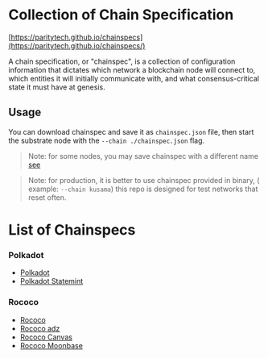 # Collection of Chain Specification
[https://paritytech.github.io/chainspecs](https://paritytech.github.io/chainspecs/)

A chain specification, or "chainspec", is a collection of configuration information that dictates which network a blockchain node will connect to, which entities it will initially communicate with, and what consensus-critical state it must have at genesis.

## Usage 
You can download chainspec and save it as `chainspec.json` file, then start the substrate node with the `--chain ./chainspec.json` flag.

> Note: for some nodes, you may save chainspec with a different name [see](https://github.com/PureStake/moonbeam/issues/1104#issuecomment-996787548)

> Note: for production, it is better to use chainspec provided in binary, ( example: `--chain kusama`) this repo is designed for test networks that reset often.

# List of Chainspecs
### Polkadot
- [Polkadot](polkadot/relaychain/chainspec.json)
- [Polkadot Statemint](polkadot/parachain/statemint/chainspec.json)

### Rococo
- [Rococo](rococo/relaychain/chainspec.json)
- [Rococo adz](rococo/parachain/adz/chainspec.json)
- [Rococo Canvas](rococo/parachain/canvas/chainspec.json)
- [Rococo Moonbase](rococo/parachain/moonbase/chainspec.json)
